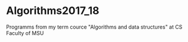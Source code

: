 # Algorithms2017_18
Programms from my term cource "Algorithms and data structures" at CS Faculty of MSU
